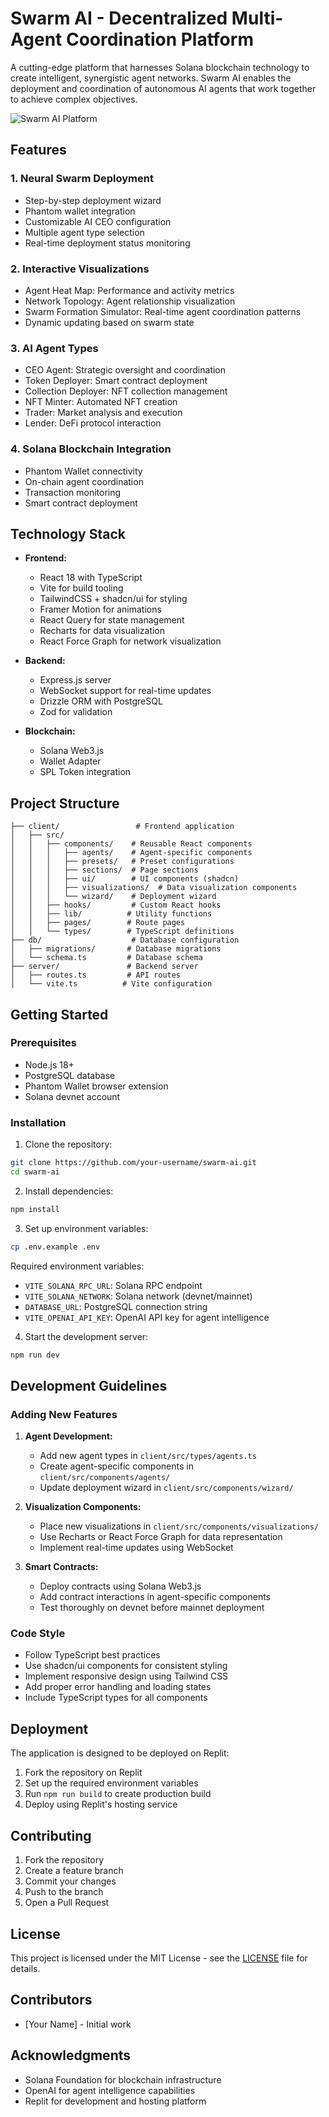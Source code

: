 # Swarm AI - Decentralized Multi-Agent Coordination Platform

A cutting-edge platform that harnesses Solana blockchain technology to create intelligent, synergistic agent networks. Swarm AI enables the deployment and coordination of autonomous AI agents that work together to achieve complex objectives.

![Swarm AI Platform](./assets/swarm-ai-banner.png)

## Features

### 1. Neural Swarm Deployment
- Step-by-step deployment wizard
- Phantom wallet integration
- Customizable AI CEO configuration
- Multiple agent type selection
- Real-time deployment status monitoring

### 2. Interactive Visualizations
- Agent Heat Map: Performance and activity metrics
- Network Topology: Agent relationship visualization
- Swarm Formation Simulator: Real-time agent coordination patterns
- Dynamic updating based on swarm state

### 3. AI Agent Types
- CEO Agent: Strategic oversight and coordination
- Token Deployer: Smart contract deployment
- Collection Deployer: NFT collection management
- NFT Minter: Automated NFT creation
- Trader: Market analysis and execution
- Lender: DeFi protocol interaction

### 4. Solana Blockchain Integration
- Phantom Wallet connectivity
- On-chain agent coordination
- Transaction monitoring
- Smart contract deployment

## Technology Stack

- **Frontend:**
  - React 18 with TypeScript
  - Vite for build tooling
  - TailwindCSS + shadcn/ui for styling
  - Framer Motion for animations
  - React Query for state management
  - Recharts for data visualization
  - React Force Graph for network visualization

- **Backend:**
  - Express.js server
  - WebSocket support for real-time updates
  - Drizzle ORM with PostgreSQL
  - Zod for validation

- **Blockchain:**
  - Solana Web3.js
  - Wallet Adapter
  - SPL Token integration

## Project Structure

```
├── client/                 # Frontend application
│   ├── src/
│   │   ├── components/    # Reusable React components
│   │   │   ├── agents/    # Agent-specific components
│   │   │   ├── presets/   # Preset configurations
│   │   │   ├── sections/  # Page sections
│   │   │   ├── ui/        # UI components (shadcn)
│   │   │   ├── visualizations/  # Data visualization components
│   │   │   └── wizard/    # Deployment wizard
│   │   ├── hooks/         # Custom React hooks
│   │   ├── lib/          # Utility functions
│   │   ├── pages/        # Route pages
│   │   └── types/        # TypeScript definitions
├── db/                    # Database configuration
│   ├── migrations/       # Database migrations
│   └── schema.ts         # Database schema
├── server/               # Backend server
│   ├── routes.ts         # API routes
│   └── vite.ts          # Vite configuration
```

## Getting Started

### Prerequisites
- Node.js 18+
- PostgreSQL database
- Phantom Wallet browser extension
- Solana devnet account

### Installation

1. Clone the repository:
```bash
git clone https://github.com/your-username/swarm-ai.git
cd swarm-ai
```

2. Install dependencies:
```bash
npm install
```

3. Set up environment variables:
```bash
cp .env.example .env
```

Required environment variables:
- `VITE_SOLANA_RPC_URL`: Solana RPC endpoint
- `VITE_SOLANA_NETWORK`: Solana network (devnet/mainnet)
- `DATABASE_URL`: PostgreSQL connection string
- `VITE_OPENAI_API_KEY`: OpenAI API key for agent intelligence

4. Start the development server:
```bash
npm run dev
```

## Development Guidelines

### Adding New Features

1. **Agent Development:**
   - Add new agent types in `client/src/types/agents.ts`
   - Create agent-specific components in `client/src/components/agents/`
   - Update deployment wizard in `client/src/components/wizard/`

2. **Visualization Components:**
   - Place new visualizations in `client/src/components/visualizations/`
   - Use Recharts or React Force Graph for data representation
   - Implement real-time updates using WebSocket

3. **Smart Contracts:**
   - Deploy contracts using Solana Web3.js
   - Add contract interactions in agent-specific components
   - Test thoroughly on devnet before mainnet deployment

### Code Style

- Follow TypeScript best practices
- Use shadcn/ui components for consistent styling
- Implement responsive design using Tailwind CSS
- Add proper error handling and loading states
- Include TypeScript types for all components

## Deployment

The application is designed to be deployed on Replit:

1. Fork the repository on Replit
2. Set up the required environment variables
3. Run `npm run build` to create production build
4. Deploy using Replit's hosting service

## Contributing

1. Fork the repository
2. Create a feature branch
3. Commit your changes
4. Push to the branch
5. Open a Pull Request

## License

This project is licensed under the MIT License - see the [LICENSE](LICENSE) file for details.

## Contributors

- [Your Name] - Initial work

## Acknowledgments

- Solana Foundation for blockchain infrastructure
- OpenAI for agent intelligence capabilities
- Replit for development and hosting platform
